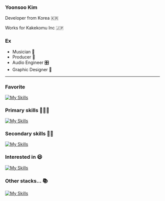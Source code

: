 ### Yoonsoo Kim

Developer from Korea 🇰🇷

Works for Kakekomu Inc 🇯🇵

### Ex 
- Musician 🎸
- Producer 🎼
- Audio Engineer 🎛️
- Graphic Designer 🎨

******

### Favorite

[![My Skills](https://skillicons.dev/icons?i=next,nest,supabase)](https://skillicons.dev)

### Primary skills 🕺🕺🕺

[![My Skills](https://skillicons.dev/icons?i=ts,next,nest,supabase,docker,aws,postgres,mysql,vim)](https://skillicons.dev)

### Secondary skills 🏃🏃

[![My Skills](https://skillicons.dev/icons?i=firebase,elasticsearch,redis,gcp,py,pytorch)](https://skillicons.dev)

### Interested in 😆

[![My Skills](https://skillicons.dev/icons?i=remix,electron,flutter,tauri,svelte,go)](https://skillicons.dev)

### Other stacks... 📚

[![My Skills](https://skillicons.dev/icons?i=cs,dotnet,php,laravel,azure,dart,figma,graphql,ai,ps,vue,ruby,rails)](https://skillicons.dev)

